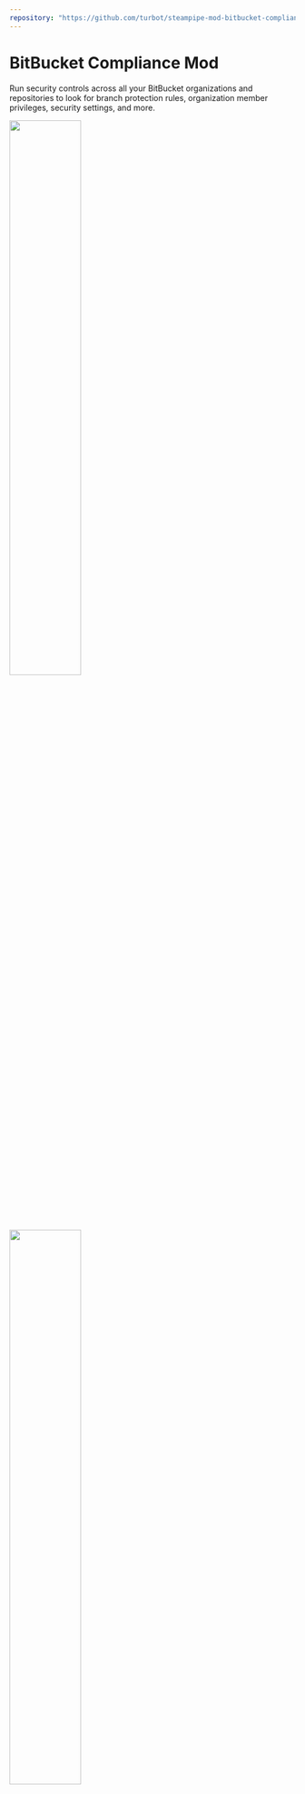 ```yaml
---
repository: "https://github.com/turbot/steampipe-mod-bitbucket-compliance"
---
```


# BitBucket Compliance Mod

Run security controls across all your BitBucket organizations and repositories to look for branch protection rules, organization member privileges, security settings, and more.

<img src="https://raw.githubusercontent.com/turbot/steampipe-mod-bitbucket-compliance/main/docs/images/bitbucket_compliance_cis_v100_dashboard.png" width="50%" type="thumbnail"/>
<img src="https://raw.githubusercontent.com/turbot/steampipe-mod-bitbucket-compliance/main/docs/images/bitbucket_compliance_dashboard.png" width="50%" type="thumbnail"/>
<img src="https://raw.githubusercontent.com/turbot/steampipe-mod-bitbucket-compliance/main/docs/images/bitbucket_compliance_benchmark.png" width="50%" type="thumbnail"/>
<img src="https://raw.githubusercontent.com/turbot/steampipe-mod-bitbucket-compliance/main/docs/images/bitbucket_cis_v100_terminal.png" width="50%" type="thumbnail"/>

## References

[BitBucket](https://bitbucket.org/) is a Git-based source code repository hosting service owned by Atlassian.

[Steampipe](https://steampipe.io) is an open source CLI to instantly query cloud APIs using SQL.

[Steampipe Mods](https://steampipe.io/docs/reference/mod-resources#mod) are collections of `named queries`, and codified `controls` that can be used to test current configuration of your cloud resources against a desired configuration.

## Documentation

- **[Benchmarks and controls →](https://hub.steampipe.io/mods/turbot/steampipe-mod-bitbucket-compliance/controls)**
- **[Named queries →](https://hub.steampipe.io/mods/turbot/steampipe-mod-bitbucket-compliance/queries)**

## Getting started

### Installation

Download and install Steampipe (https://steampipe.io/downloads). Or use Brew:

```sh
brew tap turbot/tap
brew install steampipe
```

Install the BitBucket plugin with [Steampipe](https://steampipe.io):

```sh
steampipe plugin install bitbucket
```

Clone:

```sh
git clone https://github.com/turbot/steampipe-mod-bitbucket-compliance.git
cd steampipe-mod-bitbucket-compliance
```

### Usage

Start your dashboard server to get started:

```sh
steampipe dashboard
```

By default, the dashboard interface will then be launched in a new browser
window at https://localhost:9194. From here, you can run benchmarks by
selecting one or searching for a specific one.

Instead of running benchmarks in a dashboard, you can also run them within your
terminal with the `steampipe check` command:

Run all benchmarks:

```sh
steampipe check all
```

Run a single benchmark:

```sh
steampipe check benchmark.cis_supply_chain_v100
```

Run a specific control:

```sh
steampipe check control.cis_supply_chain_v100_1_1_3
```

Different output formats are also available, for more information please see
[Output Formats](https://steampipe.io/docs/reference/cli/check#output-formats).

### Credentials

This mod uses the credentials configured in the [Steampipe BitBucket plugin](https://hub.steampipe.io/plugins/turbot/bitbucket).

### Configuration

No extra configuration is required.

## Contributing

If you have an idea for additional controls or just want to help maintain and extend this mod ([or others](https://github.com/topics/steampipe-mod)) we would love you to join the community and start contributing.

- **[Join our Slack community →](https://steampipe.io/community/join)** and hang out with other Mod developers.

Please see the [contribution guidelines](https://github.com/turbot/steampipe/blob/main/CONTRIBUTING.md) and our [code of conduct](https://github.com/turbot/steampipe/blob/main/CODE_OF_CONDUCT.md). All contributions are subject to the [Apache 2.0 open source license](https://github.com/turbot/steampipe-mod-bitbucket-compliance/blob/main/LICENSE).

Want to help but not sure where to start? Pick up one of the `help wanted` issues:

- [Steampipe](https://github.com/turbot/steampipe/labels/help%20wanted)
- [BitBucket Compliance Mod](https://github.com/turbot/steampipe-mod-bitbucket-compliance/labels/help%20wanted)